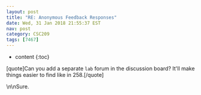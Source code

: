 ```yaml
---
layout: post
title: "RE: Anonymous Feedback Responses"
date: Wed, 31 Jan 2018 21:55:37 EST
nav: post
category: CSC209
tags: [7467]
---
```


* content
{:toc}

[quote]Can you add a separate `lab` forum in the discussion board? It'll make things easier to find like in 258.[/quote]
<!-- more -->
<p>\n\nSure.</p>
